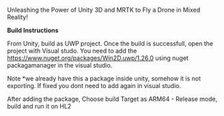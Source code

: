 Unleashing the Power of Unity 3D and MRTK to Fly a Drone in Mixed Reality!


**Build Instructions**

From Unity, build as UWP project. Once the build is successfull, open the project with Visual studo.
You need to add the https://www.nuget.org/packages/Win2D.uwp/1.26.0 using nuget packagamanager in the visual studio. 

Note *we already have this a package inside unity, somehow it is not exporting. If fixed you dont need to add again in visual studio.

After adding the package, Choose build Target as ARM64 - Release mode, build and run it on HL2
